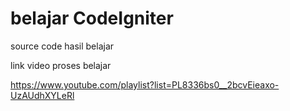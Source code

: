 # belajar CodeIgniter

source code hasil belajar

link video proses belajar

https://www.youtube.com/playlist?list=PL8336bs0__2bcvEieaxo-UzAUdhXYLeRl
